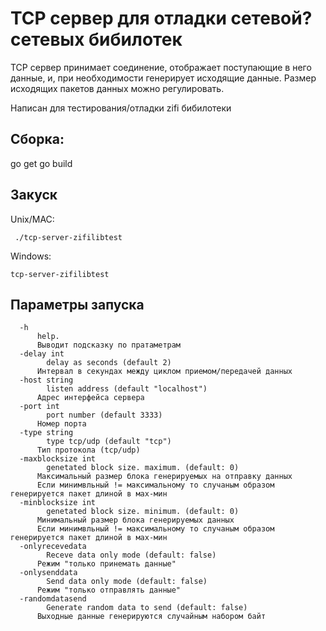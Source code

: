 # TCP сервер для отладки сетевой?сетевых бибилотек

TCP сервер принимает соединение, отображает поступающие в него данные, и, при необходимости генерирует исходящие данные.
Размер исходящих пакетов данных можно регулировать.

Написан для тестирования/отладки zifi бибилотеки

## Сборка:
 go get
 go build

## Закуск
Unix/MAC:
```
 ./tcp-server-zifilibtest
```
Windows:
```
tcp-server-zifilibtest
```

## Параметры запуска

```
  -h
      help.
      Выводит подсказку по пратаметрам
  -delay int
    	delay as seconds (default 2)
      Интервал в секундах между циклом приемом/передачей данных
  -host string
    	listen address (default "localhost")
      Адрес интерфейса сервера
  -port int
    	port number (default 3333)
      Номер порта
  -type string
    	type tcp/udp (default "tcp")
      Тип протокола (tcp/udp)
  -maxblocksize int
    	genetated block size. maximum. (default: 0)
      Максимальный размер блока генерируемых на отправку данных
      Если минимвльный != максимальному то случаным образом генерируется пакет длиной в мах-мин
  -minblocksize int
    	genetated block size. minimum. (default: 0)
      Минимальный размер блока генерируемых данных
      Если минимвльный != максимальному то случаным образом генерируется пакет длиной в мах-мин
  -onlyrecevedata
    	Receve data only mode (default: false)
      Режим "только принемать данные"
  -onlysenddata
    	Send data only mode (default: false)
      Режим "только отправлять данные"
  -randomdatasend
    	Generate random data to send (default: false)
      Выходные данные генерируются случайным набором байт

```
